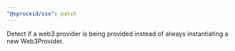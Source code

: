 ```yaml
---
"@spruceid/ssx": patch
---
```


Detect if a web3 provider is being provided instead of always instantiating a new Web3Provider.
